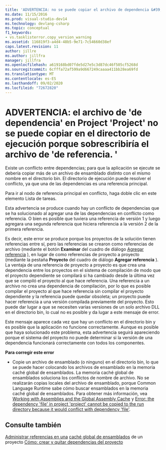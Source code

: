 ```yaml
---
title: 'ADVERTENCIA: no se puede copiar el archivo de dependencia &#39;&#39; en Project &#39;Project&#39; en el directorio de ejecución porque sobrescribiría el archivo de &#39;de referencia. &#39; | Microsoft Docs'
ms.date: 11/15/2016
ms.prod: visual-studio-dev14
ms.technology: devlang-csharp
ms.topic: conceptual
f1_keywords:
- vs.tasklisterror.copy_version_warning
ms.assetid: 116819f3-a4d4-48b5-9e71-7c54660d38ef
caps.latest.revision: 11
author: jillre
ms.author: jillfra
manager: jillfra
ms.openlocfilehash: a619168bd07fde5d27e5c3d87dc46f505cf5268d
ms.sourcegitcommit: 6cfffa72af599a9d667249caaaa411bb28ea69fd
ms.translationtype: MT
ms.contentlocale: es-ES
ms.lasthandoff: 09/02/2020
ms.locfileid: "72672820"
---
```

# <a name="warning-the-dependency-39file39-in-project-39project39-cannot-be-copied-to-the-run-directory-because-it-would-overwrite-the-reference-39file39"></a>ADVERTENCIA: el archivo de &#39;de dependencia&#39; en Project &#39;Project&#39; no se puede copiar en el directorio de ejecución porque sobrescribiría el archivo de &#39;de referencia. &#39;
Existe un conflicto entre dependencias; para que la aplicación se ejecute se debería copiar más de un archivo de ensamblado distinto con el mismo nombre en el directorio bin. El directorio de ejecución puede resolver el conflicto, ya que una de las dependencias es una referencia principal.

 Para ir al nodo de referencia principal en conflicto, haga doble clic en este elemento Lista de tareas.

 Esta advertencia se produce cuando hay un conflicto de dependencias que se ha solucionado al agregar una de las dependencias en conflicto como referencia. O bien es posible que tuviera una referencia de versión 1 y luego agregara una segunda referencia que hiciera referencia a la versión 2 de la primera referencia.

 Es decir, este error se produce porque los proyectos de la solución tienen referencias entre sí, pero las referencias se crearon como referencias de archivo (mediante el botón **Examinar** del cuadro de diálogo [Agregar referencia](https://msdn.microsoft.com/2feb0fe2-0805-4cc9-8cba-b0315849dfb7) ), en lugar de como referencias de proyecto a proyecto (mediante la pestaña **Proyecto** del cuadro de diálogo **Agregar referencia** ). La ventaja de una referencia de proyecto a proyecto es que crea una dependencia entre los proyectos en el sistema de compilación de modo que el proyecto dependiente se compilará si ha cambiado desde la última vez que se compiló el proyecto al que hace referencia. Una referencia a un archivo no crea una dependencia de compilación, por lo que es posible compilar el proyecto al que hace referencia sin compilar el proyecto dependiente y la referencia puede quedar obsoleta; un proyecto puede hacer referencia a una versión compilada previamente del proyecto. Esto puede dar lugar a que se necesiten varias versiones de un solo archivo DLL en el directorio bin, lo cual no es posible y da lugar a este mensaje de error.

 Este mensaje aparece cada vez que hay un conflicto en el directorio bin y es posible que la aplicación no funcione correctamente. Aunque es posible que haya solucionado este problema, esta advertencia seguirá apareciendo porque el sistema del proyecto no puede determinar si la versión de una dependencia funcionará correctamente con todos los componentes.

 **Para corregir este error**

- Copie un archivo de ensamblado (o ninguno) en el directorio bin, lo que se puede hacer colocando los archivos de ensamblado en la memoria caché global de ensamblados. La memoria caché global de ensamblados soluciona los conflictos de nombre de archivo. No se realizarán copias locales del archivo de ensamblado, porque Common Language Runtime sabe cómo buscar ensamblados en la memoria caché global de ensamblados. Para obtener más información, vea [Working with Assemblies and the Global Assembly Cache](https://msdn.microsoft.com/library/8a18e5c2-d41d-49ef-abcb-7c27e2469433) y [Error: the dependency 'file' in project 'project' cannot be copied to the run directory because it would conflict with dependency 'file'](/visualstudio/misc/error-dependency-file?view=vs-2015).

## <a name="see-also"></a>Consulte también
 [Administrar referencias en una](../ide/managing-references-in-a-project.md) [caché global de ensamblados](https://msdn.microsoft.com/library/cf5eacd0-d3ec-4879-b6da-5fd5e4372202) de un proyecto [Cómo: crear y quitar dependencias del proyecto](../ide/how-to-create-and-remove-project-dependencies.md)